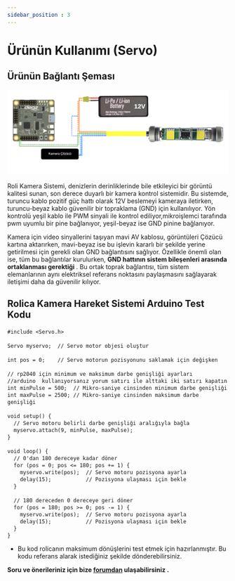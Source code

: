```yaml
---
sidebar_position : 3
---
```


# Ürünün Kullanımı (Servo)

## Ürünün Bağlantı Şeması 



![Rolica Hareket Sistemi](./image/rolica-genel-2.png)

Roli Kamera Sistemi, denizlerin derinliklerinde bile etkileyici bir görüntü kalitesi sunan, son derece duyarlı bir kamera kontrol sistemidir. Bu sistemde, turuncu kablo pozitif güç hattı olarak 12V beslemeyi kameraya iletirken, turuncu-beyaz kablo güvenilir bir topraklama (GND) için kullanılıyor. Yön kontrolü yeşil kablo ile PWM sinyali ile  kontrol ediliyor,mikroişlemci tarafında pwm uyumlu bir pine bağlanıyor, yeşil-beyaz ise GND pinine bağlanıyor.

Kamera için video sinyallerini taşıyan mavi AV kablosu, görüntüleri Çözücü  kartına aktarırken, mavi-beyaz ise bu işlevin kararlı bir şekilde yerine getirilmesi için gerekli olan GND bağlantısını sağlıyor. Özellikle önemli olan ise, tüm bu bağlantılar kurulurken, **GND hattının sistem bileşenleri arasında ortaklanması gerektiği** . Bu ortak toprak bağlantısı, tüm sistem elemanlarının aynı elektriksel referans noktasını paylaşmasını sağlayarak iletişimi daha da güvenilir kılıyor.

## Rolica Kamera Hareket Sistemi Arduino Test Kodu 

````
#include <Servo.h>

Servo myservo;  // Servo motor objesi oluştur

int pos = 0;    // Servo motorun pozisyonunu saklamak için değişken

// rp2040 için minimum ve maksimum darbe genişliği ayarları
//arduino  kullanıyorsanız yorum satırı ile alttaki iki satırı kapatın
int minPulse = 500;  // Mikro-saniye cinsinden minimum darbe genişliği
int maxPulse = 2500; // Mikro-saniye cinsinden maksimum darbe genişliği

void setup() {
  // Servo motoru belirli darbe genişliği aralığıyla bağla
  myservo.attach(9, minPulse, maxPulse);  
}

void loop() {
  // 0'dan 180 dereceye kadar döner
  for (pos = 0; pos <= 180; pos += 1) {
    myservo.write(pos);  // Servo motoru pozisyona ayarla
    delay(15);           // Pozisyona ulaşması için bekle
  }
  
  // 180 dereceden 0 dereceye geri döner
  for (pos = 180; pos >= 0; pos -= 1) {
    myservo.write(pos);  // Servo motoru pozisyona ayarla
    delay(15);           // Pozisyona ulaşması için bekle
  }
}
````
- Bu kod rolicanın maksimum dönüşlerini test etmek için hazırlanmıştır. Bu kodu referans alarak istediğiniz şekilde dönderebilirsiniz.

**Soru ve önerileriniz için bize [forumdan](https://forum.degzrobotics.com/)    ulaşabilirsiniz .**